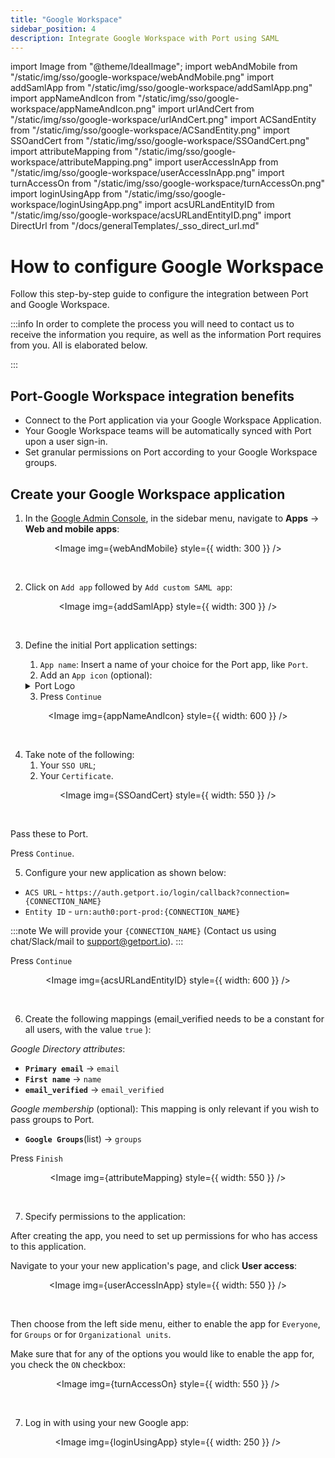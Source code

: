 ```yaml
---
title: "Google Workspace"
sidebar_position: 4
description: Integrate Google Workspace with Port using SAML
---
```


import Image from "@theme/IdealImage";
import webAndMobile from "/static/img/sso/google-workspace/webAndMobile.png"
import addSamlApp from "/static/img/sso/google-workspace/addSamlApp.png"
import appNameAndIcon from "/static/img/sso/google-workspace/appNameAndIcon.png"
import urlAndCert from "/static/img/sso/google-workspace/urlAndCert.png"
import ACSandEntity from "/static/img/sso/google-workspace/ACSandEntity.png"
import SSOandCert from "/static/img/sso/google-workspace/SSOandCert.png"
import attributeMapping from "/static/img/sso/google-workspace/attributeMapping.png"
import userAccessInApp from "/static/img/sso/google-workspace/userAccessInApp.png"
import turnAccessOn from "/static/img/sso/google-workspace/turnAccessOn.png"
import loginUsingApp from "/static/img/sso/google-workspace/loginUsingApp.png"
import acsURLandEntityID from "/static/img/sso/google-workspace/acsURLandEntityID.png"
import DirectUrl from "/docs/generalTemplates/_sso_direct_url.md"

# How to configure Google Workspace

Follow this step-by-step guide to configure the integration between Port and Google Workspace.

:::info
In order to complete the process you will need to contact us to receive the information you require, as well as the information Port requires from you. All is elaborated below.

:::

## Port-Google Workspace integration benefits

- Connect to the Port application via your Google Workspace Application.
- Your Google Workspace teams will be automatically synced with Port upon a user sign-in.
- Set granular permissions on Port according to your Google Workspace groups.

## Create your Google Workspace application

1. In the [Google Admin Console](https://admin.google.com/), in the sidebar menu, navigate to **Apps** -> **Web and mobile apps**:

<center>

<Image img={webAndMobile} style={{ width: 300 }} />

</center>

<br/>

2. Click on `Add app` followed by `Add custom SAML app`:

<center>

<Image img={addSamlApp} style={{ width: 300 }} />

</center>

<br/>

3. Define the initial Port application settings:

   1. `App name`: Insert a name of your choice for the Port app, like `Port`.
   2. Add an `App icon` (optional):

   <details>
   <summary>Port Logo</summary>

   ![Port's logo](/img/sso/general-assets/PortIcon.png)

   </details>

   3. Press `Continue`

<center>

<Image img={appNameAndIcon} style={{ width: 600 }} />

</center>

<br/>

4. Take note of the following:
   1. Your `SSO URL`;
   2. Your `Certificate`.

<center>

<Image img={SSOandCert} style={{ width: 550 }} />

</center>

<br/>

Pass these to Port. <br/>

Press `Continue`.

5. Configure your new application as shown below:

- `ACS URL` - `https://auth.getport.io/login/callback?connection={CONNECTION_NAME}`
- `Entity ID` - `urn:auth0:port-prod:{CONNECTION_NAME}`

:::note
We will provide your `{CONNECTION_NAME}` (Contact us using chat/Slack/mail to [support@getport.io](mailto:support@getport.io)).
:::

Press `Continue`

<center>

<Image img={acsURLandEntityID} style={{ width: 600 }} />

</center>

<br/>

6. Create the following mappings (email_verified needs to be a constant for all users, with the value `true` ):

_Google Directory attributes_:

- **`Primary email`** -> `email`
- **`First name`** -> `name`
- **`email_verified`** -> `email_verified`

_Google membership_ (optional): This mapping is only relevant if you wish to pass groups to Port.

- **`Google Groups`**(list) -> `groups`

Press `Finish`

<center>

<Image img={attributeMapping} style={{ width: 550 }} />

</center>

<br/>

7. Specify permissions to the application:

After creating the app, you need to set up permissions for who has access to this application.

Navigate to your your new application's page, and click **User access**:

<center>

<Image img={userAccessInApp} style={{ width: 550 }} />

</center>

<br/>

Then choose from the left side menu, either to enable the app for `Everyone`, for `Groups` or for `Organizational units`.

Make sure that for any of the options you would like to enable the app for, you check the `ON` checkbox:

<center>

<Image img={turnAccessOn} style={{ width: 550 }} />

</center>

<br/>

7. Log in with using your new Google app:

<center>

<Image img={loginUsingApp} style={{ width: 250 }} />

</center>

<DirectUrl/>
